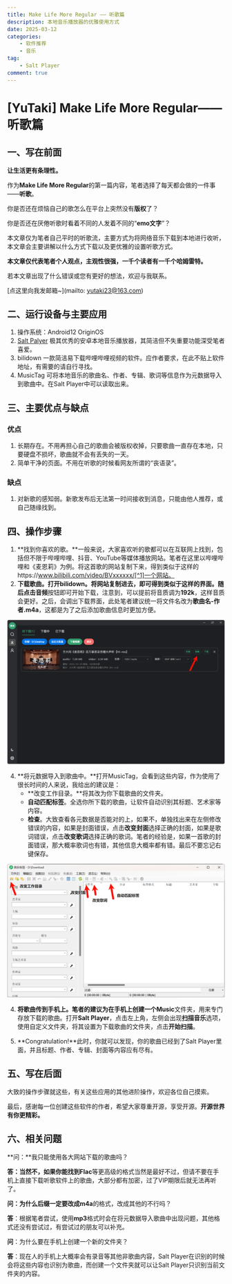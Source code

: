 ```yaml
---
title: Make Life More Regular —— 听歌篇
description: 本地音乐播放器的优雅使用方式
date: 2025-03-12
categories:
    - 软件推荐
    - 音乐
tag:
    - Salt Player
comment: true
---
```


# [YuTaki] Make Life More Regular——听歌篇

## 一、写在前面

**让生活更有条理性。**

作为**Make Life More Regular**的第一篇内容，笔者选择了每天都会做的一件事——**听歌**。

你是否还在烦恼自己的歌怎么在平台上突然没有**版权**了？

你是否还在厌倦听歌时看着不同的人发着不同的“**emo文字**”？

本文章仅为笔者自己平时的听歌流，主要方式为将网络音乐下载到本地进行收听，本文章会主要讲解以什么方式下载以及更优雅的设置听歌方式。

**本文章仅代表笔者个人观点，主观性很强，一千个读者有一千个哈姆雷特。**

若本文章出现了什么错误或您有更好的想法，欢迎与我联系。

[点这里向我发邮箱~](mailto: yutaki23@163.com)

## 二、运行设备与主要应用

1. 操作系统：Android12 OriginOS
2. [Salt Palyer](https://moriafly.com/program/salt-player.html) 极其优秀的安卓本地音乐播放器，其简洁但不失重要功能深受笔者喜爱。
3. bilidown 一款简洁易下载哔哩哔哩视频的软件。应作者要求，在此不贴上软件地址，有需要的请自行寻找。
4. MusicTag 可将本地音乐的歌曲名、作者、专辑、歌词等信息作为元数据导入到歌曲中。在Salt Player中可以读取出来。

## 三、主要优点与缺点

### 优点

1. 长期存在。不用再担心自己的歌曲会被版权收掉，只要歌曲一直存在本地，只要硬盘不损坏，歌曲就不会有丢失的一天。
2. 简单干净的页面。不用在听歌的时候看网友所谓的“丧语录”。

### 缺点

1. 对新歌的感知弱。新歌发布后无法第一时间接收到消息，只能由他人推荐，或自己随缘找到。

## 四、操作步骤

1. **找到你喜欢的歌。**一般来说，大家喜欢听的歌都可以在互联网上找到，包括但不限于哔哩哔哩、抖音、YouTube等媒体播放网站。笔者在这里以哔哩哔哩和《麦恩莉》为例。将这首歌的网站复制下来，得到类似于这样的https://www.bilibili.com/video/BVxxxxxx/[^1]一个网站。
2. **下载歌曲。**打开bilidown。将网站复制进去，即可得到类似于这样的界面。随后点击**音频**按钮即可开始下载，注意到，可以提前将音质调为**192k**，这样音质会更好。之后，会调出下载界面，此处笔者建议统一将文件名改为**歌曲名-作者.m4a**，这都是为了之后添加歌曲信息时更加方便。
 
![bilidown](image1.png)

4. **将元数据导入到歌曲中。**打开MusicTag，会看到这些内容，作为使用了很长时间的人来说，我给出的建议是：
    - **改变工作目录。**将其改为你下载歌曲的文件夹。
    - **自动匹配标签**。全选你所下载的歌曲，让软件自动识别其标题、艺术家等内容。
    - **检查**。大致查看各元数据是否能对的上，如果不，单独找出来在左侧修改错误的内容，如果是封面错误，点击**改变封面**选择正确的封面，如果是歌词错误，点击**改变歌词**选择正确的歌词。笔者的经验是，如果一首歌的封面错误，那大概率歌词也有错，其他信息大概率都有错。最后不要忘记右键保存。

![Music Tag](image2.png)

4. **将歌曲传到手机上。**笔者的建议为在手机上创建一个**Music**文件夹，用来专门存放下载的歌曲。打开**Salt Player**，点击左上角，左侧会出现**扫描音乐**选项，使用自定义文件夹，将其设置为下载歌曲的文件夹，点击**开始扫描**。

5. **Congratulation!**此时，你就可以发现，你的歌曲已经到了Salt Player里面，并且标题、作者、专辑、封面等内容应有尽有。

## 五、写在后面

大致的操作步骤就这些，有关这些应用的其他进阶操作，欢迎各位自己摸索。

最后，感谢每一位创建这些软件的作者，希望大家尊重开源，享受开源。**开源世界有你更精彩。**

## 六、相关问题

**问：**我只能使用各大网站下载的歌曲吗？

**答：**当然不，如果你能找到**Flac**等更高级的格式当然是最好不过，但请不要在手机上直接下载听歌软件上的歌曲，大部分都有加密，过了VIP期限后就无法再听了。

**问：**为什么后缀一定要改成**m4a**的格式，改成其他的不行吗？

**答**：根据笔者尝试，使用**mp3**格式时会在将元数据导入歌曲中出现问题，其他格式还没有尝试过，有尝试过的朋友可以补充。

**问**：为什么要在手机上创建一个新的文件夹？

**答**：现在人的手机上大概率会有录音等其他非歌曲内容，Salt Player在识别的时候会将这些内容也识别为歌曲，而创建一个文件夹就可以让Salt Player只识别当前文件夹的内容。

[^1]: 此网站非正确网站，在此仅为示例，替换成你所找到的歌曲的网站即可。